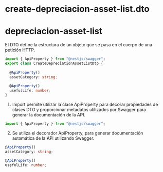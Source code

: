 # create-depreciacion-asset-list.dto
# depreciacion-asset-list
El DTO define la estructura de un objeto que se pasa en el cuerpo de una petición HTTP.
```ts
import { ApiProperty } from "@nestjs/swagger";
export class CreateDepreciationAssetListDto {
  
  @ApiProperty()
  assetCategory: string; 
  
  @ApiProperty()
  usefulLife: number;
}
``` 
1. Import permite utilizar la clase ApiProperty para decorar propiedades de clases DTO y proporcionar metadatos utilizados por Swagger para generar la documentación de la API.
```ts
import { ApiProperty } from "@nestjs/swagger";   
```
2. Se utiliza el decorador ApiProperty, para generar documentación automática de la API utilizando Swagger.
```ts
@ApiProperty()
assetCategory: string; 

@ApiProperty()
usefulLife: number;
```
